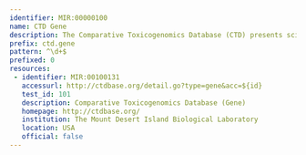 ```yaml
---
identifier: MIR:00000100
name: CTD Gene
description: The Comparative Toxicogenomics Database (CTD) presents scientifically reviewed and curated information on chemicals, relevant genes and proteins, and their interactions in vertebrates and invertebrates. It integrates sequence, reference, species, microarray, and general toxicology information to provide a unique centralized resource for toxicogenomic research. The database also provides visualization capabilities that enable cross-species comparisons of gene and protein sequences.
prefix: ctd.gene
pattern: ^\d+$
prefixed: 0
resources:
 - identifier: MIR:00100131
   accessurl: http://ctdbase.org/detail.go?type=gene&acc=${id}
   test_id: 101
   description: Comparative Toxicogenomics Database (Gene)
   homepage: http://ctdbase.org/
   institution: The Mount Desert Island Biological Laboratory
   location: USA
   official: false
---
```

